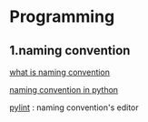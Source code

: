# Programming

## 1.naming convention
[what is naming convention](https://bmind305.tistory.com/45)

[naming convention in python](https://jasmine125.tistory.com/1000)

[pylint](https://asecurity.dev/entry/VSCode-Pylint%EB%A1%9C-%EC%BD%94%EB%93%9C-%ED%80%84%EB%A6%AC%ED%8B%B0-%EB%86%92%EC%9D%B4%EA%B8%B0) : naming convention's editor
